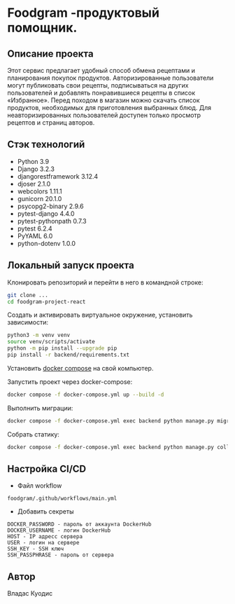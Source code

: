 # Foodgram -продуктовый помощник.


## **Описание проекта**

Этот сервис предлагает удобный способ обмена рецептами и планирования покупок продуктов. Авторизированные пользователи могут публиковать свои рецепты, подписываться на других пользователей и добавлять понравившиеся рецепты в список «Избранное». Перед походом в магазин можно скачать список продуктов, необходимых для приготовления выбранных блюд. Для неавторизированных пользователей доступен только просмотр рецептов и страниц авторов.


## **Стэк технологий**

* Python 3.9
* Django 3.2.3
* djangorestframework 3.12.4
* djoser 2.1.0
* webcolors 1.11.1
* gunicorn 20.1.0
* psycopg2-binary 2.9.6
* pytest-django 4.4.0
* pytest-pythonpath 0.7.3
* pytest 6.2.4
* PyYAML 6.0
* python-dotenv 1.0.0

## Локальный запуск проекта

Клонировать репозиторий и перейти в него в командной строке:

```bash
git clone ...
cd foodgram-project-react
```

Cоздать и активировать виртуальное окружение, установить зависимости:

```bash
python3 -m venv venv
source venv/scripts/activate
python -m pip install --upgrade pip
pip install -r backend/requirements.txt
```

Установить [docker compose](https://www.docker.com/) на свой компьютер.

Запустить проект через docker-compose:

```bash
docker compose -f docker-compose.yml up --build -d
```

Выполнить миграции:

```bash
docker compose -f docker-compose.yml exec backend python manage.py migrate
```

Собрать статику:

```bash
docker compose -f docker-compose.yml exec backend python manage.py collectstatic
```


## Настройка CI/CD

* Файл workflow
```
foodgram/.github/workflows/main.yml
```

* Добавить секреты
```
DOCKER_PASSWORD - пароль от аккаунта DockerHub
DOCKER_USERNAME - логин DockerHub
HOST - IP адресс сервера
USER - логин на сервере
SSH_KEY - SSH ключ
SSH_PASSPHRASE - пароль от сервера

```

## Автор
Владас Куодис
